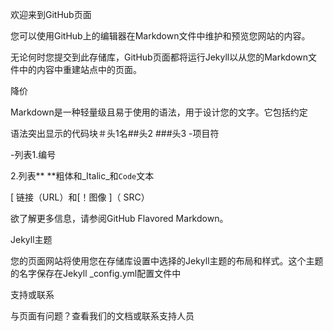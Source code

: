 
欢迎来到GitHub页面

您可以使用GitHub上的编辑器在Markdown文件中维护和预览您网站的内容。

无论何时您提交到此存储库，GitHub页面都将运行Jekyll以从您的Markdown文件中的内容中重建站点中的页面。

降价

Markdown是一种轻量级且易于使用的语法，用于设计您的文字。它包括约定

语法突出显示的代码块＃头1名##头2 ###头3 -项目符

 -列表1.编号

 2.列表** **粗体和_Italic_和`Code`文本

[ 链接（URL）和[！图像 ]（ SRC）

 
 

 

欲了解更多信息，请参阅GitHub Flavored Markdown。

Jekyll主题

您的页面网站将使用您在存储库设置中选择的Jekyll主题的布局和样式。这个主题的名字保存在Jekyll _config.yml配置文件中

支持或联系

与页面有问题？查看我们的文档或联系支持人员
